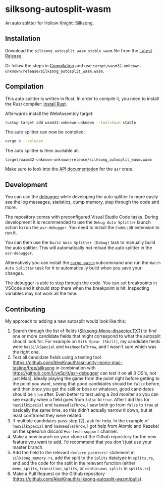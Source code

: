 # silksong-autosplit-wasm

An auto splitter for Hollow Knight: Silksong.

## Installation

Download the `silksong_autosplit_wasm_stable.wasm` file from the [Latest Release](https://github.com/AlexKnauth/silksong-autosplit-wasm/releases/latest).

Or follow the steps in [Compilation](#compilation) and use `target/wasm32-unknown-unknown/release/silksong_autosplit_wasm.wasm`.

## Compilation

This auto splitter is written in Rust. In order to compile it, you need to
install the Rust compiler: [Install Rust](https://www.rust-lang.org/tools/install).

Afterwards install the WebAssembly target:
```sh
rustup target add wasm32-unknown-unknown --toolchain stable
```

The auto splitter can now be compiled:
```sh
cargo b --release
```

The auto splitter is then available at:
```
target/wasm32-unknown-unknown/release/silksong_autosplit_wasm.wasm
```

Make sure to look into the [API documentation](https://livesplit.org/asr/asr/) for the `asr` crate.

## Development

You can use the [debugger](https://github.com/LiveSplit/asr-debugger) while
developing the auto splitter to more easily see the log messages, statistics,
dump memory, step through the code and more.

The repository comes with preconfigured Visual Studio Code tasks. During
development it is recommended to use the `Debug Auto Splitter` launch action to
run the `asr-debugger`. You need to install the `CodeLLDB` extension to run it.

You can then use the `Build Auto Splitter (Debug)` task to manually build the
auto splitter. This will automatically hot reload the auto splitter in the
`asr-debugger`.

Alternatively you can install the [`cargo
watch`](https://github.com/watchexec/cargo-watch?tab=readme-ov-file#install)
subcommand and run the `Watch Auto Splitter` task for it to automatically build
when you save your changes.

The debugger is able to step through the code. You can set breakpoints in VSCode
and it should stop there when the breakpoint is hit. Inspecting variables may
not work all the time.

## Contributing

My approach to adding a new autosplit would look like this:
1. Search through the list of fields ([Silksong-Mono-dissector.TXT](Silksong-Mono-dissector.TXT)) to find one or more candidate fields that might correspond to what the autosplit should look for. For example on `Silk Spear (Skill)`, my candidate fields were `hasSilkSpecial` and `hasNeedleThrow`, and I wasn't sure which was the right one.
2. Test all candidate fields using a testing tool (https://github.com/AlexKnauth/asr-unity-mono-mac-testing/tree/silksong in combination with https://github.com/LiveSplit/asr-debugger can test it on all 3 OS's, not just Mac), ideally playing the game from the point right before getting to the point you want, seeing that good candidates should be `false` before, and then once you get the skill or boss or whatever, good candidates should be `true` after. Even better to test using a 2nd moniter so you can see exactly when a field goes from `false` to `true`. After I did this for `hasSilkSpecial` and `hasNeedleThrow`, I saw both go from `false` to `true` at basically the same time, so this didn't actually narrow it down, but at least confirmed they were related.
3. If multiple candidates pass step (2), ask for help. In the example of `hasSilkSpecial` and `hasNeedleThrow`, I got help from Atomic and Kazekai on the speedrun discord `#ss-tech-support` channel.
4. Make a new branch on your clone of the Github repository for the new feature you want to add. I'd recommend that you *don't* just use your master branch.
5. Add the field to the relevant `declare_pointers!` statement in `silksong_memory.rs`, add the split to the `Splits` datatype in `splits.rs`, and add the code for the split in the relevant function (either `menu_splits`, `transition_splits`, or `continuous_splits` in `splits.rs`).
6. Make a Pull Request on the Github repository (https://github.com/AlexKnauth/silksong-autosplit-wasm/pulls).

